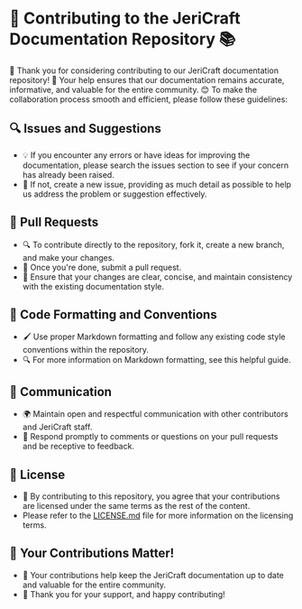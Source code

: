 # 🎉 Contributing to the JeriCraft Documentation Repository 📚

👋 Thank you for considering contributing to our JeriCraft documentation repository! 🌟 Your help ensures that our
documentation remains accurate, informative, and valuable for the entire community. 😊 To make the collaboration process
smooth and efficient, please follow these guidelines:

## 🔍 Issues and Suggestions

- 💡 If you encounter any errors or have ideas for improving the documentation, please search the issues section to see
  if your concern has already been raised.
- 📝 If not, create a new issue, providing as much detail as possible to help us address the problem or suggestion
  effectively.

## 🔗 Pull Requests

- 🔍 To contribute directly to the repository, fork it, create a new branch, and make your changes.
- 🌟 Once you're done, submit a pull request.
- 💎 Ensure that your changes are clear, concise, and maintain consistency with the existing documentation style.

## 📝 Code Formatting and Conventions

- 🖌️ Use proper Markdown formatting and follow any existing code style conventions within the repository.
- 🔍 For more information on Markdown formatting, see this helpful guide.

## 💬 Communication

- 🌍 Maintain open and respectful communication with other contributors and JeriCraft staff.
- 📲 Respond promptly to comments or questions on your pull requests and be receptive to feedback.

## 📝 License

- 💼 By contributing to this repository, you agree that your contributions are licensed under the same terms as the rest
  of the content.
- Please refer to the [LICENSE.md](../LICENSE.md) file for more information on the licensing terms.

## 💚 Your Contributions Matter!

- 🎉 Your contributions help keep the JeriCraft documentation up to date and valuable for the entire community.
- 💪 Thank you for your support, and happy contributing!